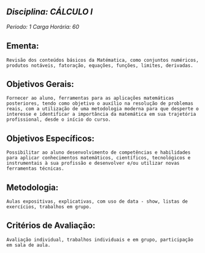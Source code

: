 ## *Disciplina: _CÁLCULO I_*
*Periodo: _1_*
*Carga Horária: _60_*
 
## Ementa:
    Revisão dos conteúdos básicos da Matématica, como conjuntos numéricos, produtos notáveis, fatoração, equações, funções, limites, derivadas.
 
## Objetivos Gerais:
    Fornecer ao aluno, ferramentas para as aplicações matemáticas posteriores, tendo como objetivo o auxílio na resolução de problemas reais, com a utilização de uma metodologia moderna para que desperte o interesse e identificar a importância da matemática em sua trajetória profissional, desde o início do curso.
 
## Objetivos Específicos:
    Possibilitar ao aluno desenvolvimento de competências e habilidades para aplicar conhecimentos matemáticos, científicos, tecnológicos e instrumentais à sua profissão e desenvolver e/ou utilizar novas ferramentas técnicas.
 
## Metodologia:
    Aulas expositivas, explicativas, com uso de data - show, listas de exercícios, trabalhos em grupo.
 
## Critérios de Avaliação:
    Avaliação individual, trabalhos individuais e em grupo, participação em sala de aula.